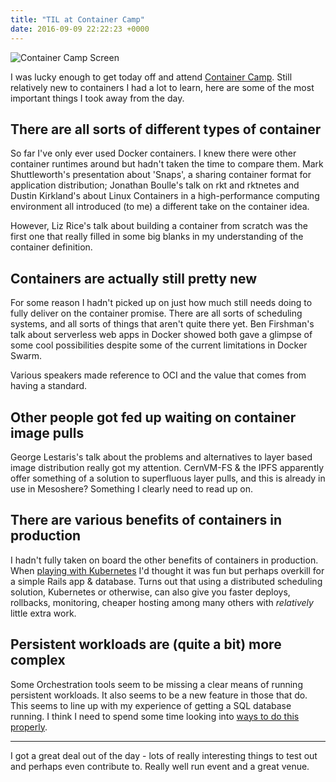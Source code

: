 ```yaml
---
title: "TIL at Container Camp"
date: 2016-09-09 22:22:23 +0000
---
```


![Container Camp Screen](/blog/2016-09-09-til-at-container-camp/container_camp_screen.jpg)

I was lucky enough to get today off and attend [Container Camp](https://container.camp/uk/2016/schedule). Still relatively new to containers I had a lot to learn, here are some of the most important things I took away from the day.

## There are all sorts of different types of container

So far I've only ever used Docker containers. I knew there were other container runtimes around but hadn't taken the time to compare them. Mark Shuttleworth's presentation about 'Snaps', a sharing container format for application distribution; Jonathan Boulle's talk on rkt and rktnetes and Dustin Kirkland's about Linux Containers in a high-performance computing environment all introduced (to me) a different take on the container idea.

However, Liz Rice's talk about building a container from scratch was the first one that really filled in some big blanks in my understanding of the container definition.

## Containers are actually still pretty new

For some reason I hadn't picked up on just how much still needs doing to fully deliver on the container promise. There are all sorts of scheduling systems, and all sorts of things that aren't quite there yet. Ben Firshman's talk about serverless web apps in Docker showed both gave a glimpse of some cool possibilities despite some of the current limitations in Docker Swarm.

Various speakers made reference to OCI and the value that comes from having a standard.

## Other people got fed up waiting on container image pulls

George Lestaris's talk about the problems and alternatives to layer based image distribution really got my attention. CernVM-FS & the IPFS apparently offer something of a solution to superfluous layer pulls, and this is already in use in Mesoshere? Something I clearly need to read up on.

## There are various benefits of containers in production

I hadn't fully taken on board the other benefits of containers in production. When [playing with Kubernetes](http://github.com/charlieegan3/kubernetes-examples) I'd thought it was fun but perhaps overkill for a simple Rails app & database. Turns out that using a distributed scheduling solution, Kubernetes or otherwise, can also give you faster deploys, rollbacks, monitoring, cheaper hosting among many others with _relatively_ little extra work.

## Persistent workloads are (quite a bit) more complex

Some Orchestration tools seem to be missing a clear means of running persistent workloads. It also seems to be a new feature in those that do. This seems to line up with my experience of getting a SQL database running. I think I need to spend some time looking into [ways to do this properly](http://blog.kubernetes.io/2016/09/creating-postgresql-cluster-using-helm.html).

***

I got a great deal out of the day - lots of really interesting things to test out and perhaps even contribute to. Really well run event and a great venue.

